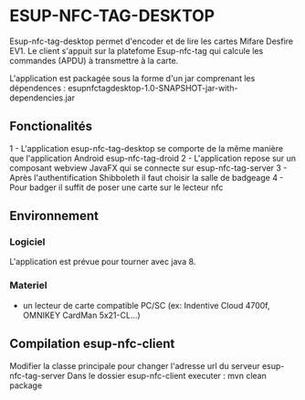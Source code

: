 ESUP-NFC-TAG-DESKTOP
===============

Esup-nfc-tag-desktop permet d'encoder et de lire les cartes Mifare Desfire EV1. 
Le client s'appuit sur la platefome Esup-nfc-tag qui calcule les commandes (APDU) à transmettre à la carte.

L'application est packagée sous la forme d'un jar comprenant les dépendences : esupnfctagdesktop-1.0-SNAPSHOT-jar-with-dependencies.jar


## Fonctionalités

1 - L'application esup-nfc-tag-desktop se comporte de la même manière que l'application Android esup-nfc-tag-droid
2 - L'application repose sur un composant webview JavaFX qui se connecte sur esup-nfc-tag-server
3 - Après l'authentification Shibboleth il faut choisir la salle de badgeage
4 - Pour badger il suffit de poser une carte sur le lecteur nfc

## Environnement

### Logiciel

L'application est prévue pour tourner avec java 8.

### Materiel

- un lecteur de carte compatible PC/SC (ex: Indentive Cloud 4700f, OMNIKEY CardMan 5x21-CL...)

## Compilation esup-nfc-client

Modifier la classe principale pour changer l'adresse url du serveur esup-nfc-tag-server
Dans le dossier esup-nfc-client executer : mvn clean package


